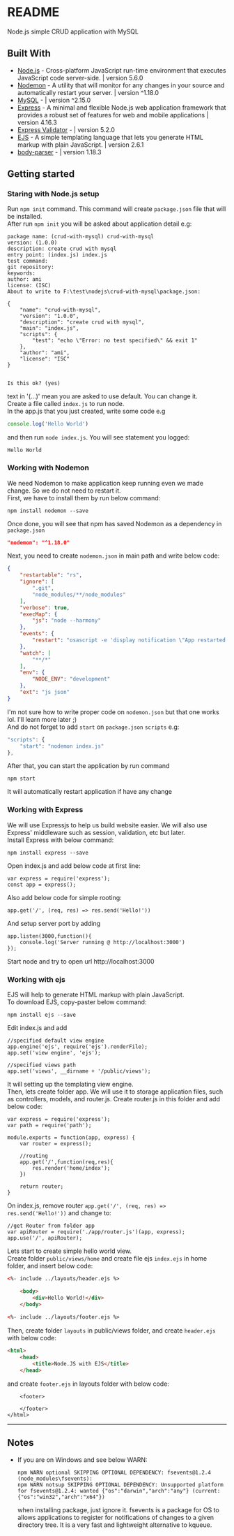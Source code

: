 # README #
Node.js simple CRUD application with MySQL



## Built With ##
* [Node.js](https://nodejs.org/) - Cross-platform JavaScript run-time environment that executes JavaScript code server-side. | version 5.6.0
* [Nodemon](https://nodemon.io/) - A utility that will monitor for any changes in your source and automatically restart your server. | version ^1.18.0
* [MySQL](https://www.mysql.com/) - | version ^2.15.0
* [Express](https://expressjs.com/) - A minimal and flexible Node.js web application framework that provides a robust set of features for web and mobile applications | version 4.16.3
* [Express Validator]() - | version 5.2.0
* [EJS](http://ejs.co/) - A simple templating language that lets you generate HTML markup with plain JavaScript. | version 2.6.1
* [body-parser]() - | version 1.18.3



## Getting started

### Staring with Node.js setup
Run `npm init` command. This command will create `package.json` file that will be installed.   
After run `npm init` you will be asked about application detail e.g:
```
package name: (crud-with-mysql) crud-with-mysql
version: (1.0.0)
description: create crud with mysql
entry point: (index.js) index.js
test command:
git repository:
keywords:
author: ami
license: (ISC)
About to write to F:\test\nodejs\crud-with-mysql\package.json:

{
	"name": "crud-with-mysql",
	"version": "1.0.0",
	"description": "create crud with mysql",
	"main": "index.js",
	"scripts": {
		"test": "echo \"Error: no test specified\" && exit 1"
	},
	"author": "ami",
	"license": "ISC"
}


Is this ok? (yes)
```
text in '(...)' mean you are asked to use default. You can change it.     
Create a file called `index.js` to run node.   
In the app.js that you just created, write some code e.g
```js
console.log('Hello World')
```
and then run `node index.js`. You will see statement you logged:
```
Hello World
```


### Working with Nodemon
We need Nodemon to make application keep running even we made change. So we do not need to restart it.   
First, we have to install them by run below command:
```node
npm install nodemon --save
```
Once done, you will see that npm has saved Nodemon as a dependency in `package.json`
```json
"nodemon": "^1.18.0"
```
Next, you need to create `nodemon.json` in main path and write below code:
```json
{
	"restartable": "rs",
	"ignore": [
		".git",
		"node_modules/**/node_modules"
	],
	"verbose": true,
	"execMap": {
		"js": "node --harmony"
	},
	"events": {
		"restart": "osascript -e 'display notification \"App restarted due to:\n'$FILENAME'\" with title \"nodemon\"'"
	},
	"watch": [
		"**/*"
	],
	"env": {
		"NODE_ENV": "development"
	},
	"ext": "js json"
}
```
I'm not sure how to write proper code on `nodemon.json` but that one works lol. I'll learn more later ;)   
And do not forget to add `start` on `package.json` `scripts` e.g:
```javascript
"scripts": {
	"start": "nodemon index.js"
},
```
After that, you can start the application by run command
```
npm start
```
It will automatically restart application if have any change


### Working with Express
We will use Expressjs to help us build website easier. We will also use Express' middleware such as session, validation, etc but later.   
Install Express with below command:
```
npm install express --save
```
Open index.js and add below code at first line:
```
var express = require('express');
const app = express();
```
Also add below code for simple rooting:
```
app.get('/', (req, res) => res.send('Hello!'))
```
And setup server port by adding 
```
app.listen(3000,function(){
	console.log('Server running @ http://localhost:3000')
});
```
Start node and try to open url http://localhost:3000


### Working with ejs
EJS will help to generate HTML markup with plain JavaScript.   
To download EJS, copy-paster below command:
```
npm install ejs --save
```
Edit index.js and add 
```
//specified default view engine
app.engine('ejs', require('ejs').renderFile);
app.set('view engine', 'ejs');

//specified views path
app.set('views', __dirname + '/public/views');
```
It will setting up the templating view engine.   
Then, lets create folder app. We will use it to storage application files, such as controllers, models, and router.js. Create router.js in this folder and add below code:
```
var express = require('express');
var path = require('path');

module.exports = function(app, express) {
	var router = express();
	
	//routing
	app.get('/',function(req,res){
		res.render('home/index');
	})

	return router;
}
```
On index.js, remove router `app.get('/', (req, res) => res.send('Hello!'))` and change to:
```
//get Router from folder app
var apiRouter = require('./app/router.js')(app, express);
app.use('/', apiRouter);
```
Lets start to create simple hello world view.   
Create folder `public/views/home` and create file ejs `index.ejs` in home folder, and insert below code:
```html
<%- include ../layouts/header.ejs %>

	<body>
		<div>Hello World!</div>
	</body>
	
<%- include ../layouts/footer.ejs %>
```
Then, create folder `layouts` in public/views folder, and create `header.ejs` with below code:
```html
<html>
	<head>
		<title>Node.JS with EJS</title>
	</head>
```
and create `footer.ejs` in layouts folder with below code:
```hml
	<footer>

	</footer>
</html>
```




























---



## Notes ###
* If you are on Windows and see below WARN:
	```
	npm WARN optional SKIPPING OPTIONAL DEPENDENCY: fsevents@1.2.4 (node_modules\fsevents):
	npm WARN notsup SKIPPING OPTIONAL DEPENDENCY: Unsupported platform for fsevents@1.2.4: wanted {"os":"darwin","arch":"any"} (current: {"os":"win32","arch":"x64"})
	```
	when installing package, just ignore it. fsevents is a package for OS to allows applications to register for notifications of changes to a given directory tree. It is a very fast and lightweight alternative to kqueue.